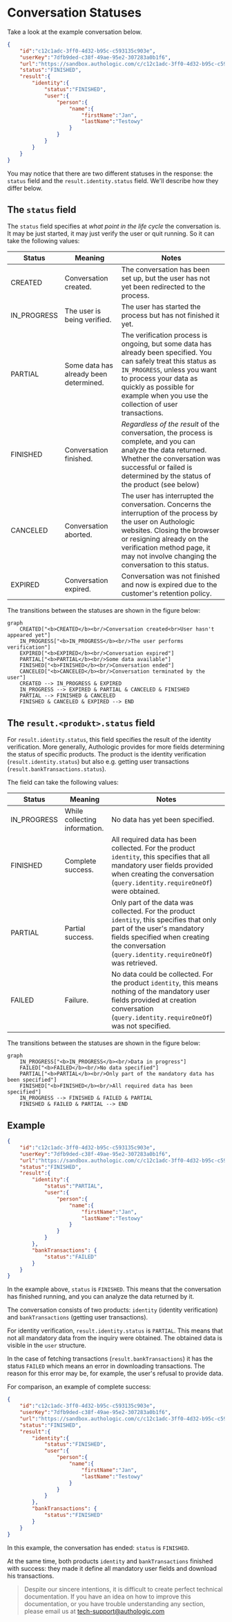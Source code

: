 # Conversation Statuses

Take a look at the example conversation below.

```json
{
    "id":"c12c1adc-3ff0-4d32-b95c-c593135c903e",
    "userKey":"7dfb9ded-c38f-49ae-95e2-307283a0b1f6",
    "url":"https://sandbox.authologic.com/c/c12c1adc-3ff0-4d32-b95c-c593135c903e",
    "status":"FINISHED",
    "result":{
        "identity":{
            "status":"FINISHED",
            "user":{
                "person":{
                    "name":{
                        "firstName":"Jan",
                        "lastName":"Testowy"
                    }
                }
            }
        }
    }
}
```

You may notice that there are two different statuses in the response: the `status` field and 
the `result.identity.status` field. We'll describe how they differ below.

## The `status` field

The `status` field specifies at *what point in the life cycle* the conversation is. It may be just started, 
it may just verify the user or quit running. So it can take the following values:

| Status | Meaning | Notes                                                                                                                                                                                                                                                          |
| ------- | ------- |----------------------------------------------------------------------------------------------------------------------------------------------------------------------------------------------------------------------------------------------------------------|
| CREATED | Conversation created. | The conversation has been set up, but the user has not yet been redirected to the process.                                                                                                                                                                     |
| IN_PROGRESS | The user is being verified. | The user has started the process but has not finished it yet.                                                                                                                                                                                                  |
| PARTIAL | Some data has already been determined. | The verification process is ongoing, but some data has already been specified. You can safely treat this status as `IN_PROGRESS`, unless you want to process your data as quickly as possible for example when you use the collection of user transactions.    |
| FINISHED | Conversation finished. | *Regardless of the result* of the conversation, the process is complete, and you can analyze the data returned. Whether the conversation was successful or failed is determined by the status of the product (see below)                                       |
| CANCELED | Conversation aborted. | The user has interrupted the conversation. Concerns the interruption of the process by the user on Authologic websites. Closing the browser or resigning already on the verification method page, it may not involve changing the conversation to this status. |
| EXPIRED | Conversation expired. | Conversation was not finished and now is expired due to the customer's retention policy. |


The transitions between the statuses are shown in the figure below:

```mermaid
graph
    CREATED["<b>CREATED</b><br/>Conversation created<br>User hasn't appeared yet"]
    IN_PROGRESS["<b>IN_PROGRESS</b><br/>The user performs verification"]
    EXPIRED["<b>EXPIRED</b><br/>Conversation expired"]
    PARTIAL["<b>PARTIAL</b><br/>Some data available"]
    FINISHED["<b>FINISHED</b><br/>Conversation ended"]
    CANCELED["<b>CANCELED</b><br/>Conversation terminated by the user"]
    CREATED --> IN_PROGRESS & EXPIRED
    IN_PROGRESS --> EXPIRED & PARTIAL & CANCELED & FINISHED
    PARTIAL --> FINISHED & CANCELED
    FINISHED & CANCELED & EXPIRED --> END
```
    

## The `result.<produkt>.status` field

For `result.identity.status`, this field specifies the result of the identity verification. More generally, Authologic provides for more fields determining the status of specific products. The product is the identity verification (`result.identity.status`) but also e.g. getting user transactions (`result.bankTransactions.status`).

The field can take the following values:

| Status | Meaning | Notes |
| ------- | ------- | ------- |
| IN_PROGRESS | While collecting information. | No data has yet been specified. |
| FINISHED | Complete success. | All required data has been collected. For the product `identity`, this specifies that all mandatory user fields provided when creating the conversation (`query.identity.requireOneOf`) were obtained. |
| PARTIAL | Partial success. | Only part of the data was collected. For the product `identity`, this specifies that only part of the user's mandatory fields specified when creating the conversation (`query.identity.requireOneOf`) was retrieved. |
| FAILED | Failure. | No data could be collected. For the product `identity`, this means nothing of the mandatory user fields provided at creation conversation (`query.identity.requireOneOf`) was not specified. |

The transitions between the statuses are shown in the figure below:

```mermaid
graph
    IN_PROGRESS["<b>IN_PROGRESS</b><br/>Data in progress"]
    FAILED["<b>FAILED</b><br/>No data specified"]
    PARTIAL["<b>PARTIAL</b><br/>Only part of the mandatory data has been specified"]
    FINISHED["<b>FINISHED</b><br/>All required data has been specified"]
    IN_PROGRESS --> FINISHED & FAILED & PARTIAL
    FINISHED & FAILED & PARTIAL --> END
```

## Example

```json
{
    "id":"c12c1adc-3ff0-4d32-b95c-c593135c903e",
    "userKey":"7dfb9ded-c38f-49ae-95e2-307283a0b1f6",
    "url":"https://sandbox.authologic.com/c/c12c1adc-3ff0-4d32-b95c-c593135c903e",
    "status":"FINISHED",
    "result":{
        "identity":{
            "status":"PARTIAL",
            "user":{
                "person":{
                    "name":{
                        "firstName":"Jan",
                        "lastName":"Testowy"
                    }
                }
            }
        },
        "bankTransactions": {
            "status":"FAILED"
        }
    }
}
```

In the example above, `status` is `FINISHED`. This means that the conversation has finished running, 
and you can analyze the data returned by it.

The conversation consists of two products: `identity` (identity verification) and `bankTransactions` (getting user transactions).

For identity verification, `result.identity.status` is `PARTIAL`. This means that
not all mandatory data from the inquiry were obtained. The obtained data is visible in the `user` structure.

In the case of fetching transactions (`result.bankTransactions`) it has the status `FAILED` which means an error
in downloading transactions. The reason for this error may be, for example, the user's refusal to provide data.

For comparison, an example of complete success:

```json
{
    "id":"c12c1adc-3ff0-4d32-b95c-c593135c903e",
    "userKey":"7dfb9ded-c38f-49ae-95e2-307283a0b1f6",
    "url":"https://sandbox.authologic.com/c/c12c1adc-3ff0-4d32-b95c-c593135c903e",
    "status":"FINISHED",
    "result":{
        "identity":{
            "status":"FINISHED",
            "user":{
                "person":{
                    "name":{
                        "firstName":"Jan",
                        "lastName":"Testowy"
                    }
                }
            }
        },
        "bankTransactions": {
            "status":"FINISHED"
        }
    }
}
```

In this example, the conversation has ended: `status` is `FINISHED`.

At the same time, both products `identity` and `bankTransactions` finished with success: they made it
define all mandatory user fields and download his transactions.

<!-- theme: info -->
>
> Despite our sincere intentions, it is difficult to create perfect technical documentation.
> If you have an idea on how to improve this documentation, or you have trouble understanding any section,
> please email us at tech-support@authologic.com
